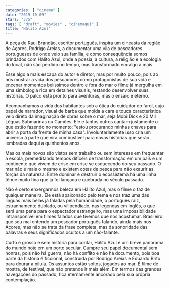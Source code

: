 ```yaml
---
categories: [ "cinema" ]
date: "2019-10-09"
stars: "3/5"
tags: [ "draft", "movies" , "cinemaqui" ]
title: "Hálito Azul"
---
```

A peça de Raul Brandão, escritor português, inspira um cineasta da
região de Açores, Rodrigo Areias, a documentar uma vila de pescadores
portugueses de onde veio sua família, e como consequência somos
brindados com Hálito Azul, onde a poesia, a cultura, a religião e a
ecologia do local, não são perdido no tempo, mas transformado em algo
a mais.

Esse algo a mais escapa do autor e diretor, mas por muito pouco, pois
ao nos mostrar a vida dos pescadores como protagonistas de sua vida e
encenar momentos belíssimos dentro e fora do mar o filme já mergulha
em uma simbologia rica em detalhes visuais, restando desenvolver suas
histórias. O palco está pronto para aventuras, mas o ensaio é eterno.

Acompanhamos a vida dos habitantes sob a ótica do cuidador do
farol, cujo papel de narrador, visual de barba que molda a cara e
touca característica veio direto da imaginação de obras sobre o
mar, seja Mobi Dick e 20 Mil Léguas Submarinas ou Camões. Ele e
tantos outros cantam justamente o que estão fazendo no momento:
"estou procurando minhas chaves para abrir a porta da frente de
minha casa". Involuntariamente isso cria um universo à parte que vira
combustível para novas histórias que serão lembradas daqui a quinhentos
anos.

Mas os mais novos são vistos sem trabalho ou sem interesse em frequentar
a escola, premeditando tempos difíceis de transformação em um país e
um continente que vivem de crise em crise se esquecendo do seu passado. O
mar não é mais o mesmo e existem cotas de pesca para não exaurir as
forças da natureza. Entre dominar e destruir o ecossistema há uma linha
tênue muito fina que já foi lançada e quebrada no século passado.

Não é certo enxergarmos beleza em Hálito Azul, mas o filme o faz
de qualquer maneira. Ele está apaixonado pelo tema e nos traz uma
das línguas mais belas já faladas pela humanidade, o português
raiz, estranhamente dublado, ou vilipendiado, nas legendas em
inglês, o que será uma pena para o espectador estrangeiro, mas uma
impossibilidade intransponível em filmes falados que tivemos que nos
acostumar. Brasileiro que sou mal entendo um pescador português falando,
ainda mais nos Açores, mas não se trata da frase completa, mas da
sonoridade das palavras e seus significados ocultos a um não-falante.

Curto e grosso e sem história para contar, Hálito Azul é um breve
panorama do mundo hoje em um porto secular. Cumpre seu papel documental
sem honras, pois não há guerra, não há conflito e não há documento,
pois boa parte da história é ficcional, construída por Rodrigo Areias e
Eduardo Brito para dourar a pílula. Os assuntos estão soltos, jogados ao
mar. É filme de mostra, de festival, que não pretende ir mais além. Em
termos das grandes navegações do passado, fica eternamente ancorado
pela sua própria contemplação.

